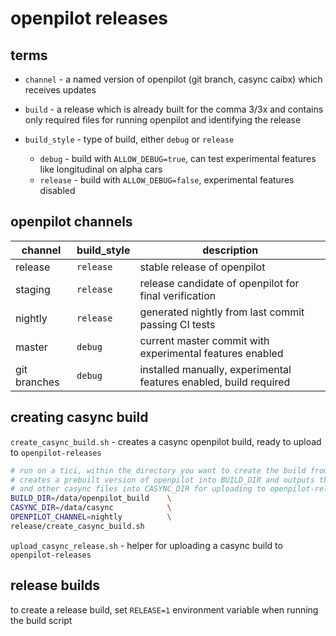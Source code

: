 # openpilot releases


## terms

- `channel` - a named version of openpilot (git branch, casync caibx) which receives updates
- `build` - a release which is already built for the comma 3/3x and contains only required files for running openpilot and identifying the release

- `build_style` - type of build, either `debug` or `release`
  - `debug` - build with `ALLOW_DEBUG=true`, can test experimental features like longitudinal on alpha cars
  - `release` - build with `ALLOW_DEBUG=false`, experimental features disabled


## openpilot channels

| channel      | build_style | description                                                       |
| -----------  | ----------- | ----------                                                        |
| release      | `release`   | stable release of openpilot                                       |
| staging      | `release`   | release candidate of openpilot for final verification             |
| nightly      | `release`   | generated nightly from last commit passing CI tests               |
| master       | `debug`     | current master commit with experimental features enabled          |
| git branches | `debug`     | installed manually, experimental features enabled, build required |


## creating casync build

`create_casync_build.sh` - creates a casync openpilot build, ready to upload to `openpilot-releases`

```bash
# run on a tici, within the directory you want to create the build from.
# creates a prebuilt version of openpilot into BUILD_DIR and outputs the caibx
# and other casync files into CASYNC_DIR for uploading to openpilot-releases.
BUILD_DIR=/data/openpilot_build    \
CASYNC_DIR=/data/casync            \
OPENPILOT_CHANNEL=nightly          \
release/create_casync_build.sh
```

`upload_casync_release.sh` - helper for uploading a casync build to `openpilot-releases`


## release builds

to create a release build, set `RELEASE=1` environment variable when running the build script
